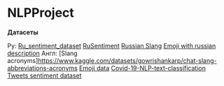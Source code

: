 # NLPProject

**Датасеты**

Ру:
        [Ru_sentiment_dataset](https://huggingface.co/datasets/MonoHime/ru_sentiment_dataset/)
        [RuSentiment](https://kaggle.com/datasets/1c4778e93b4200c98a8c41bfed93b73d95d370c6dd39ddecceed31cbefc6a3d9/)
        [Russian Slang](https://kaggle.com/datasets/1894b76e50e43d5c4a52cef6637c72195134589da7f9e45627f330e082470ab2/)
        [Emoji with russian description](https://kaggle.com/datasets/29aa45bcde231806d22cebfcd6909bbee0f9a236c2a628afa4f427da02d8b6a9/)
Англ:
        [Slang acronyms]https://www.kaggle.com/datasets/gowrishankarp/chat-slang-abbreviations-acronyms
        [Emoji data](https://www.kaggle.com/datasets/eliasdabbas/emoji-data-descriptions-codepoints)
        [Covid-19-NLP-text-classification](https://www.kaggle.com/datasets/datatattle/covid-19-nlp-text-classification)
        [Tweets sentiment dataset](https://www.kaggle.com/datasets/yasserh/twitter-tweets-sentiment-dataset)
